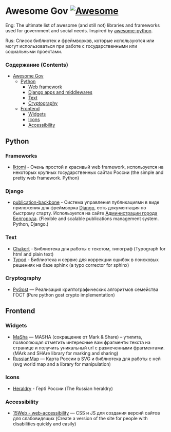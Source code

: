 # Awesome Gov [![Awesome](https://cdn.rawgit.com/sindresorhus/awesome/d7305f38d29fed78fa85652e3a63e154dd8e8829/media/badge.svg)](https://github.com/sindresorhus/awesome)


Eng: The ultimate list of awesome (and still not) libraries and frameworks used for government and social needs. Inspired by  [awesome-python](https://github.com/vinta/awesome-python).

Rus: Cписок библиотек и фреймворков, которые используются или могут использоваться при работе с государственными или социальными проектами. 

### Содержание (Contents)

- [Awesome Gov](#awesome-gov)
    - [Python](#python)
      - [Web framework](#frameworks)
      - [Django apps and middlewares](#django)
      - [Text](#text)
      - [Cryptography](#cryptography)
    - [Frontend](#frontend)
      - [Widgets](#widgets)
      - [Icons](#icons)
      - [Accessibility](#accessibility)


## Python

### Frameworks
* [Iktomi](https://github.com/SmartTeleMax/iktomi) - Очень простой и красивый web framework, используется на некоторых крупных государственных сайтах России (the simple and pretty web framework. Python)

### Django
* [publication-backbone](https://github.com/Excentrics/publication-backbone) - Система управления публикациями в виде приложения для фреймворка [Django](https://www.djangoproject.com), есть документация по быстрому старту. Используется на сайте [Администрации города Белгорода](http://www.beladm.ru). (Flexible and scalable publications management system. Python, Django.)

### Text
* [Chakert](https://github.com/SmartTeleMax/chakert) - Библиотека для работы с текстом, типограф (Typograph for html and plain text)
* [Typod](https://github.com/SmartTeleMax/typod) - Библиотека и сервис для коррекции ошибок в поисковых решениях на базе sphinx (a typo corrector for sphinx)

### Cryptography
* [PyGost](https://github.com/SmartTeleMax/pygost) — Реализация криптографических алгоритмов семейства ГОСТ (Pure python gost crypto implementation)

## Frontend

### Widgets
* [MaSha](https://github.com/SmartTeleMax/MaSha) — MASHA (сокращение от Mark & Share) – утилита, позволяющая отметить интересные вам фрагменты текста на странице и получить уникальный url с размеченными фрагментами. (MArk and SHAre library for marking and sharing)
* [RussianMap](https://github.com/govdesign/map) — Карта России в SVG и библиотека для работы с ней (svg world map and a library for manipulation)

### Icons
* [Heraldry](https://github.com/govdesign/symbols) - Герб России (The Russian heraldry)

### Accessibility
* [15Web - web-accessibility](https://github.com/15web/web-accessibility) — CSS и JS для создания версий сайтов для слабовидящих (Create a version of the site for people with disabilities quickly and easily) 

